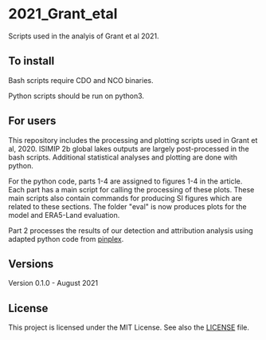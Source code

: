 # 2021_Grant_etal

Scripts used in the analyis of Grant et al 2021.

## To install
Bash scripts require CDO and NCO binaries.

Python scripts should be run on python3.

## For users
This repository includes the processing and plotting scripts used in Grant et al, 2020. ISIMIP 2b global lakes outputs are largely post-processed in the bash scripts. Additional statistical analyses and plotting are done with python.

For the python code, parts 1-4 are assigned to figures 1-4 in the article. Each part has a main script for calling the processing of these plots. These main scripts also contain commands for producing SI figures which are related to these sections. The folder "eval" is now produces plots for the model and ERA5-Land evaluation.

Part 2 processes the results of our detection and attribution analysis using adapted python code from [pinplex](https://github.com/pinplex/PyDnA).

## Versions
Version 0.1.0 - August 2021  


## License
This project is licensed under the MIT License. See also the [LICENSE](https://github.com/VUB-HYDR/2020_Grant_etal_NGEO/blob/master/LICENSE.md) file.
